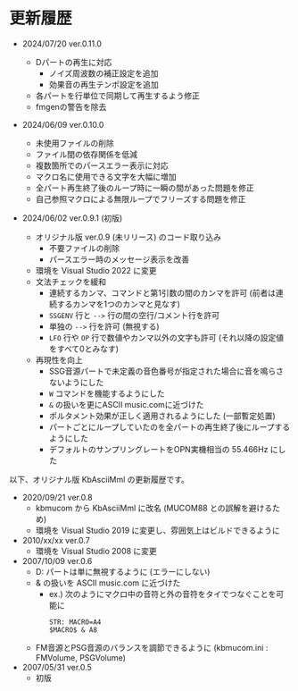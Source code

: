 # 更新履歴

- 2024/07/20 ver.0.11.0
  - Dパートの再生に対応
    - ノイズ周波数の補正設定を追加
    - 効果音の再生テンポ設定を追加
  - 各パートを行単位で同期して再生するよう修正
  - fmgenの警告を除去

- 2024/06/09 ver.0.10.0
  - 未使用ファイルの削除
  - ファイル間の依存関係を低減
  - 複数箇所でのパースエラー表示に対応
  - マクロ名に使用できる文字を大幅に増加
  - 全パート再生終了後のループ時に一瞬の間があった問題を修正
  - 自己参照マクロによる無限ループでフリーズする問題を修正

- 2024/06/02 ver.0.9.1 (初版)
  - オリジナル版 ver.0.9 (未リリース) のコード取り込み
    - 不要ファイルの削除
    - パースエラー時のメッセージ表示を改善
  - 環境を Visual Studio 2022 に変更
  - 文法チェックを緩和
    - 連続するカンマ、コマンドと第1引数の間のカンマを許可 (前者は連続するカンマを1つのカンマと見なす)
    - `SSGENV` 行と `-->` 行の間の空行/コメント行を許可
    - 単独の `-->` 行を許可 (無視する)
    - `LFO` 行や `OP` 行で数値やカンマ以外の文字も許可 (それ以降の設定値をすべて0とみなす)
  - 再現性を向上
    - SSG音源パートで未定義の音色番号が指定された場合に音を鳴らさないようにした
    - `W` コマンドを機能するようにした
    - `&` の扱いを更にASCII music.comに近づけた
    - ポルタメント効果が正しく適用されるようにした (一部暫定処置)
    - パートごとにループしていたのを全パートの再生終了後にループするようにした
    - デフォルトのサンプリングレートをOPN実機相当の 55.466Hz にした

以下、オリジナル版 KbAsciiMml の更新履歴です。

- 2020/09/21 ver.0.8
  - kbmucom から KbAsciiMml に改名 (MUCOM88 との誤解を避けるため)
  - 環境を Visual Studio 2019 に変更し、雰囲気上はビルドできるように
- 2010/xx/xx ver.0.7
  - 環境を Visual Studio 2008 に変更
- 2007/10/09 ver.0.6
  - D: パートは単に無視するように (エラーにしない)
  - & の扱いを ASCII music.com に近づけた
      - ex.) 次のようにマクロ中の音符と外の音符をタイでつなぐことを可能に
        ```
        STR: MACRO=A4
        $MACRO$ & A8
        ```
  - FM音源とPSG音源のバランスを調節できるように (kbmucom.ini : FMVolume, PSGVolume)
- 2007/05/31 ver.0.5
  - 初版
